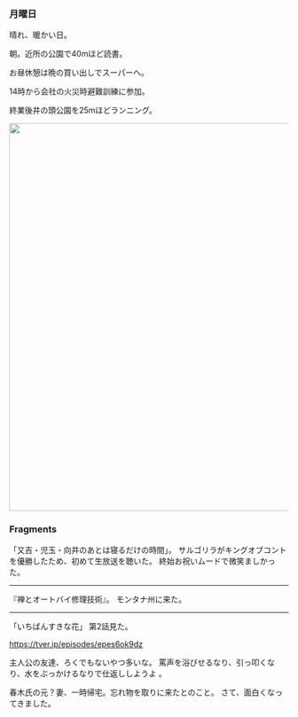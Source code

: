 ### 月曜日

晴れ、暖かい日。

朝。近所の公園で40mほど読書。

お昼休憩は晩の買い出しでスーパーへ。

14時から会社の火災時避難訓練に参加。

終業後井の頭公園を25mほどランニング。

<img src="https://i.imgur.com/NtISAcY.jpg" width="700">

### Fragments

「又吉・児玉・向井のあとは寝るだけの時間」。
サルゴリラがキングオブコントを優勝したため、初めて生放送を聴いた。
終始お祝いムードで微笑ましかった。

---

『禅とオートバイ修理技術』。
モンタナ州に来た。

---

「いちばんすきな花」 第2話見た。

https://tver.jp/episodes/epes6ok9dz

主人公の友達、ろくでもないやつ多いな。
罵声を浴びせるなり、引っ叩くなり、水をぶっかけるなりで仕返ししようよ
。

春木氏の元？妻、一時帰宅。忘れ物を取りに来たとのこと。
さて、面白くなってきました。